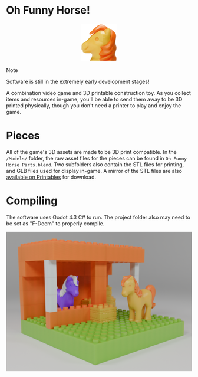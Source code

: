 
# Oh Funny Horse!
<p align="center">
  <img width="20%" src="UI/Icon.png">
</p>

> [!NOTE]
> Software is still in the extremely early development stages!

A combination video game and 3D printable construction toy. As you collect items and resources in-game, you'll be able to send them away to be 3D printed physically, though you don't need a printer to play and enjoy the game.

# Pieces
All of the game's 3D assets are made to be 3D print compatible. In the ```/Models/``` folder, the raw asset files for the pieces can be found in ```Oh Funny Horse Parts.blend```. Two subfolders also contain the STL files for printing, and GLB files used for display in-game. A mirror of the STL files are also [available on Printables](https://www.printables.com/model/983180-oh-funny-horse-construction-bricks) for download.

# Compiling
The software uses Godot 4.3 C# to run. The project folder also may need to be set as "F-Deem" to properly compile.

![image](Development/TestSetRender3.png)
